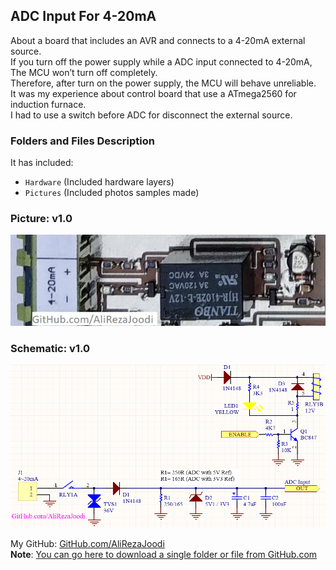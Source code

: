 ﻿## ADC Input For 4-20mA
About a board that includes an AVR and connects to a 4-20mA external source.  
If you turn off the power supply while a ADC input connected to 4-20mA, The MCU won’t turn off completely.  
Therefore, after turn on the power supply, the MCU will behave unreliable.  
It was my experience about control board that use a ATmega2560 for induction furnace.  
I had to use a switch before ADC for disconnect the external source.  

### Folders and Files Description
It has included:
- `Hardware` (Included hardware layers)
- `Pictures` (Included photos samples made)

### Picture: v1.0
![](Pictures/v1.0.jpg)

### Schematic: v1.0
![](Hardware/v1.0.png)

My GitHub: [GitHub.com/AliRezaJoodi](https://github.com/AliRezaJoodi)  
**Note**: [You can go here to download a single folder or file from GitHub.com](https://minhaskamal.github.io/DownGit/#/home)
